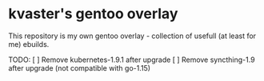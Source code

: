 # kvaster's gentoo overlay

This repository is my own gentoo overlay - collection of usefull (at least for me) ebuilds.

TODO:
[ ] Remove kubernetes-1.9.1 after upgrade
[ ] Remove syncthing-1.9 after upgrade (not compatible with go-1.15)

